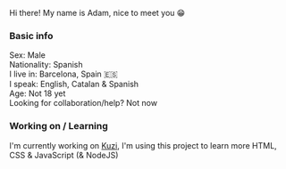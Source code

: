 Hi there! My name is Adam, nice to meet you 😁
### Basic info
Sex: Male  
Nationality: Spanish  
I live in: Barcelona, Spain 🇪🇸  
I speak: English, Catalan & Spanish  
Age: Not 18 yet  
Looking for collaboration/help? Not now  

### Working on / Learning
I'm currently working on [Kuzi](https://github.com/ezarcel/kuzi), I'm using this project to learn more HTML, CSS & JavaScript (& NodeJS)
